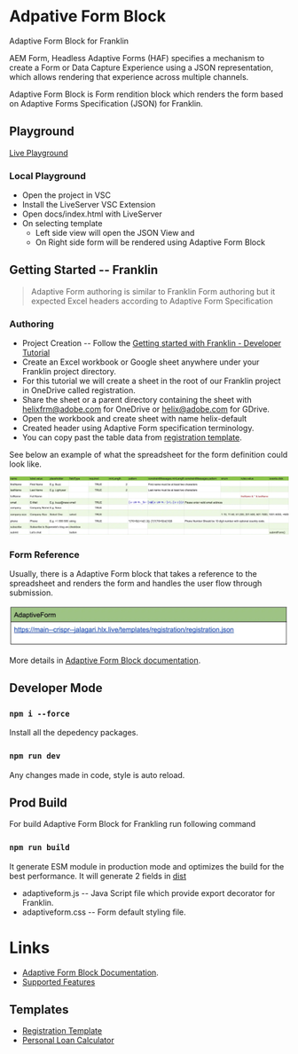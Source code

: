 # Adpative Form Block
Adaptive Form Block for Franklin

AEM Form, Headless Adaptive Forms (HAF) specifies a mechanism to create a Form or Data Capture Experience using a JSON representation, which allows rendering that experience across multiple channels.

Adaptive Form Block is Form rendition block which renders the form based on Adaptive Forms Specification (JSON) for Franklin.

## Playground

[Live Playground](https://git.corp.adobe.com/pages/jalagari/adpative-form-block/index.html)

### Local Playground

* Open the project in VSC 
* Install the LiveServer VSC Extension
* Open docs/index.html with LiveServer
* On selecting template
  * Left side view will open the JSON View and
  * On Right side form will be rendered using Adaptive Form Block

## Getting Started -- Franklin

> Adaptive Form authoring is similar to Franklin Form authoring but it expected Excel headers according to Adaptive Form Specification

### Authoring

* Project Creation -- Follow the [Getting started with Franklin - Developer Tutorial](https://www.hlx.live/developer/tutorial)
* Create an Excel workbook or Google sheet anywhere under your Franklin project directory. 
* For this tutorial we will create a sheet in the root of our Franklin project in OneDrive called registration.
* Share the sheet or a parent directory containing the sheet with helixfrm@adobe.com for OneDrive or helix@adobe.com for GDrive.
* Open the workbook and create sheet with name helix-default
* Created header using Adaptive Form specification terminology. 
* You can copy past the table data from [registration template](https://docs.google.com/spreadsheets/d/1_1j-4rZmGFxTmHue15_KnhuskzK_oBhYjR5cskf5Ruc/edit?usp=sharing).

See below an example of what the spreadsheet for the form definition could look like.

![Registration Template](images/example.png)

### Form Reference

Usually, there is a Adaptive Form block that takes a reference to the spreadsheet and renders the form and handles the user flow through submission.

![Form Reference](images/reference.png)

More details in [Adaptive Form Block documentation](https://main--crispr--jalagari.hlx.page/).


## Developer Mode 

### `npm i --force`

Install all the depedency packages.

### `npm run dev`

Any changes made in code, style is auto reload.


## Prod Build

For build Adaptive Form Block for Frankling run following command

### `npm run build`

It generate ESM module in production mode and optimizes the build for the best performance. It will generate 2 fields in [dist](dist)

* adaptiveform.js -- Java Script file which provide export decorator for Franklin.
* adaptiveform.css -- Form default styling file.


# Links 

* [Adaptive Form Block Documentation](https://main--crispr--jalagari.hlx.page/).
* [Supported Features](https://main--crispr--jalagari.hlx.page/features)

## Templates

* [Registration Template](https://main--crispr--jalagari.hlx.page/templates/registration/)
* [Personal Loan Calculator](https://main--crispr--jalagari.hlx.page/templates/calculator/)
